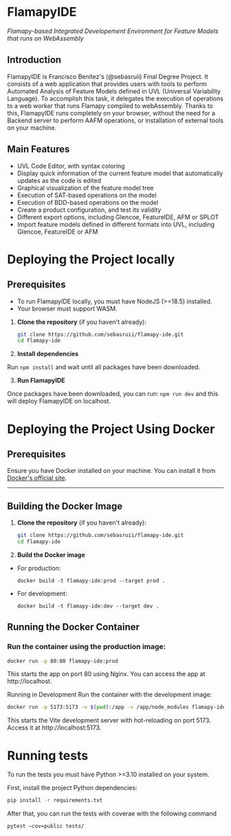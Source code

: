 # FlamapyIDE

_Flamapy-based Integrated Developement Environment for Feature Models that runs on WebAssembly_

## Introduction

FlamapyIDE is Francisco Benítez's (@sebasruii) Final Degree Project. It consists of a web application that provides users with tools to perform Automated Analysis of Feature Models defined in UVL (Universal Variability Language). To accomplish this task, it delegates the execution of operations to a web worker that runs Flamapy compiled to webAssembly. Thanks to this, FlamapyIDE runs completely on your browser, without the need for a Backend server to perform AAFM operations, or installation of external tools on your machine.

## Main Features

- UVL Code Editor, with syntax coloring
- Display quick information of the current feature model that automatically updates as the code is edited
- Graphical visualization of the feature model tree
- Execution of SAT-based operations on the model
- Execution of BDD-based operations on the model
- Create a product configuration, and test its validity
- Different export options, including Glencoe, FeatureIDE, AFM or SPLOT
- Import feature models defined in different formats into UVL, including Glencoe, FeatureIDE or AFM

# Deploying the Project locally

## Prerequisites

- To run FlamapyIDE locally, you must have NodeJS (>=18.5) installed.
- Your browser must support WASM.

1. **Clone the repository** (if you haven't already):

   ```bash
   git clone https://github.com/sebasruii/flamapy-ide.git
   cd flamapy-ide

   ```

2. **Install dependencies**

Run `npm install` and wait until all packages have been downloaded.

3. **Run FlamapyIDE**

Once packages have been downloaded, you can run:
`npm run dev`
and this will deploy FlamapyIDE on localhost.

# Deploying the Project Using Docker

## Prerequisites

Ensure you have Docker installed on your machine. You can install it from [Docker's official site](https://docs.docker.com/get-docker/).

---

## Building the Docker Image

1. **Clone the repository** (if you haven't already):

   ```bash
   git clone https://github.com/sebasruii/flamapy-ide.git
   cd flamapy-ide

   ```

1. **Build the Docker image**

- For production:
  ```
  docker build -t flamapy-ide:prod --target prod .
  ```
- For development:
  ```
  docker build -t flamapy-ide:dev --target dev .
  ```

## Running the Docker Container

### Run the container using the production image:

```bash
docker run -p 80:80 flamapy-ide:prod
```

This starts the app on port 80 using Nginx. You can access the app at http://localhost.

Running in Development
Run the container with the development image:

```bash
docker run -p 5173:5173 -v $(pwd):/app -v /app/node_modules flamapy-ide:dev
```

This starts the Vite development server with hot-reloading on port 5173. Access it at http://localhost:5173.

# Running tests

To run the tests you must have Python >=3.10 installed on your system.

First, install the project Python dependencies:

```bash
pip install -r requirements.txt
```

After that, you can run the tests with coverae with the following command

```bash
pytest –cov=public tests/
```
